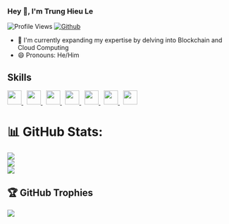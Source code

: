 ### Hey 👋, I'm Trung Hieu Le

![Profile Views](https://komarev.com/ghpvc/?username=bos-hieu&color=blue)
[![Github](https://img.shields.io/github/followers/bos-hieu?label=Follow&style=social)](https://github.com/bos-hieu)

- 🌱 I'm currently expanding my expertise by delving into Blockchain and Cloud Computing
- 😄 Pronouns: He/Him

<!--
<a href="https://www.buymeacoffee.com/boshieu" target="_blank"><img src="https://cdn.buymeacoffee.com/buttons/default-orange.png" alt="Buy Me A Coffee" height="41" width="174"></a>
-->

<h2> Skills </h2>
<a href= https://github.com/bos-hieu?tab=repositories&q=&type=&language=python&sort= > <img width ='32px' src ='https://raw.githubusercontent.com/rahulbanerjee26/githubAboutMeGenerator/main/icons/python.svg'> </a>
&#160;
<a href= https://github.com/bos-hieu?tab=repositories&q=&type=&language=go&sort= > <img width ='32px' src ='https://raw.githubusercontent.com/rahulbanerjee26/githubAboutMeGenerator/main/icons/go.svg'> </a>
&#160;
<a href= https://github.com/bos-hieu?tab=repositories&q=&type=&language=mongodbs&sort= > <img width ='32px' src ='https://raw.githubusercontent.com/rahulbanerjee26/githubAboutMeGenerator/main/icons/mongodb.svg'> </a>
&#160;
<a href= https://github.com/bos-hieu?tab=repositories&q=&type=&language=mysql&sort= > <img width ='32px' src ='https://raw.githubusercontent.com/rahulbanerjee26/githubAboutMeGenerator/main/icons/mysql.svg'> </a>
&#160;
<a href= https://github.com/bos-hieu?tab=repositories&q=&type=&language=javascript&sort= > <img width ='32px' src ='https://raw.githubusercontent.com/rahulbanerjee26/githubAboutMeGenerator/main/icons/javascript.svg'> </a>
&#160;
<a href= https://github.com/bos-hieu?tab=repositories&q=&type=&language=reactjs&sort= > <img width ='32px' src ='https://raw.githubusercontent.com/rahulbanerjee26/githubAboutMeGenerator/main/icons/reactjs.svg'> </a>
&#160;
<a href= https://github.com/bos-hieu?tab=repositories&q=&type=&language=php&sort= > <img width ='32px' src ='https://raw.githubusercontent.com/rahulbanerjee26/githubAboutMeGenerator/main/icons/php.svg'> </a>

<!--
<a href="https://github.com/bos-hieu">
  <img height="180em" src="https://github-readme-stats.vercel.app/api?username=bos-hieu&show_icons=true&theme=merko&count_private=true" alt="Boshieu's github stats" />
  <img height="180em" src="https://github-readme-stats.vercel.app/api/top-langs/?username=bos-hieu&theme=merko&layout=compact" alt="Boshieu's github top languages" />
</a>
<br/>
-->

# 📊 GitHub Stats:
![](https://readme-stats-theta-ruby.vercel.app/api?username=bos-hieu&theme=dark&hide_border=false&include_all_commits=true&count_private=true)<br/>
![](https://github-readme-streak-stats.herokuapp.com/?user=bos-hieu&theme=dark&hide_border=false)<br/>
![](https://readme-stats-theta-ruby.vercel.app/api/top-langs/?username=bos-hieu&theme=dark&hide_border=false&include_all_commits=true&count_private=true&layout=compact&hide=css,html,objective-c,php,javascript)

## 🏆 GitHub Trophies
![](https://github-profile-trophy.vercel.app/?username=bos-hieu&theme=onedark&no-frame=false&no-bg=true&margin-w=4)

<!--
**bos-hieu/bos-hieu** is a ✨ _special_ ✨ repository because its `README.md` (this file) appears on your GitHub profile.

Here are some ideas to get you started:

- 🔭 I’m currently working on Autonomous Inc
- 🌱 I’m currently learning Software Architecture
- 👯 I’m looking to collaborate on ...
- 🤔 I’m looking for help with ...
- 💬 Ask me about ...
- 📫 How to reach me: ...
- 😄 Pronouns: ...
- ⚡ Fun fact: ...
-->
